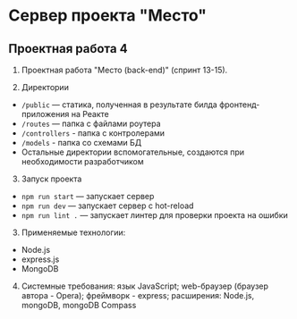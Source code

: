# Сервер проекта "Место"

## Проектная работа 4

1. Проектная работа "Место (back-end)" (спринт 13-15).

2. Директории
- <code>/public</code> — статика, полученная в результате билда фронтенд-приложения на Реакте
- <code>/routes</code> — папка с файлами роутера
- <code>/controllers</code> - папка с контролерами
- <code>/models</code> - папка со схемами БД
- Остальные директории вспомогательные, создаются при необходимости разработчиком

3. Запуск проекта
- <code>npm run start</code> — запускает сервер
- <code>npm run dev</code> — запускает сервер с hot-reload
- <code>npm run lint .</code> — запускает линтер для проверки проекта на ошибки

3. Применяемые технологии:
  - Node.js
  - express.js
  - MongoDB

4. Системные требования: язык JavaScript; web-браузер (браузер автора - Opera); фреймворк - express; расширения: Node.js, mongoDB, mongoDB Compass
